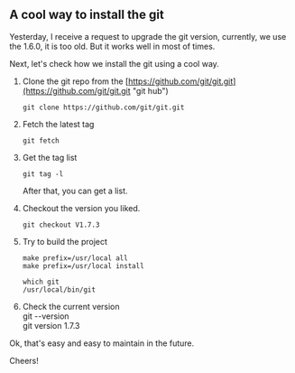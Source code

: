 ## A cool way to install the git

Yesterday, I receive a request to upgrade the git version, currently, we use the 1.6.0, it is too old. But it works well in most of times.

Next, let's check how we install the git using a cool way.

1. Clone the git repo from the 
	[https://github.com/git/git.git](https://github.com/git/git.git "git hub")
  
  
	`git clone https://github.com/git/git.git`

2. Fetch the latest tag
	   
	`git fetch`

3. Get the tag list

	`git tag -l`

	After that, you can get a list.

4. 	Checkout the version you liked.
	
	`git checkout V1.7.3`
5. Try to build the project
	
	`make prefix=/usr/local all`    
	`make prefix=/usr/local install`
	
	`which git`  
	`/usr/local/bin/git`
6. Check the current version   
	git --version  
	git version 1.7.3

Ok, that's easy and easy to maintain in the future.

Cheers!
